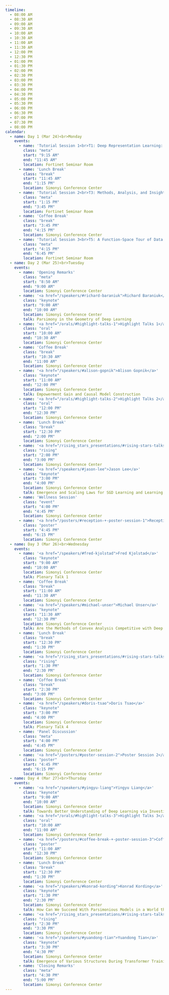 ```yaml
---
timeline:
  - 08:00 AM
  - 08:30 AM
  - 09:00 AM
  - 09:30 AM
  - 10:00 AM
  - 10:30 AM
  - 11:00 AM
  - 11:30 AM
  - 12:00 PM
  - 12:30 PM
  - 01:00 PM
  - 01:30 PM
  - 02:00 PM
  - 02:30 PM
  - 03:00 PM
  - 03:30 PM
  - 04:00 PM
  - 04:30 PM
  - 05:00 PM
  - 05:30 PM
  - 06:00 PM
  - 06:30 PM
  - 07:00 PM
  - 07:30 PM
  - 08:00 PM
calendar:
  - name: Day 1 (Mar 24)<br>Monday
    events:
      - name: 'Tutorial Session 1<br>T1: Deep Representation Learning: from Knowledge to Intelligence<br>T2: Foundations on Interpretable AI'
        class: "meta"
        start: "9:15 AM"
        end: "11:45 AM"
        location: Fortinet Seminar Room
      - name: 'Lunch Break'
        class: "break"
        start: "11:45 AM"
        end: "1:15 PM"
        location: Simonyi Conference Center
      - name: 'Tutorial Session 2<br>T3: Methods, Analysis, and Insights from Multimodal LLM Pre-training and Post-training<br>T4: Harnessing Low Dimensionality in Diffusion Models: From Theory to Practice'
        class: "meta"
        start: "1:15 PM"
        end: "3:45 PM"
        location: Fortinet Seminar Room
      - name: 'Coffee Break'
        class: "break"
        start: "3:45 PM"
        end: "4:15 PM"
        location: Simonyi Conference Center
      - name: 'Tutorial Session 3<br>T5: A Function-Space Tour of Data Science<br>T6: Sparsity and Mixture-of-Experts in the Era of LLMs: A New Odyssey'
        class: "meta"
        start: "4:15 PM"
        end: "6:45 PM"
        location: Fortinet Seminar Room
  - name: Day 2 (Mar 25)<br>Tuesday
    events:
      - name: 'Opening Remarks'
        class: "meta"
        start: "8:50 AM"
        end: "9:00 AM"
        location: Simonyi Conference Center
      - name: '<a href="/speakers/#richard-baraniuk">Richard Baraniuk</a>'
        class: "keynote"
        start: "9:00 AM"
        end: "10:00 AM"
        location: Simonyi Conference Center
        talk: Parsimony in the Geometry of Deep Learning
      - name: '<a href="/orals/#highlight-talks-1">Highlight Talks 1</a>'
        class: "oral"
        start: "10:00 AM"
        end: "10:30 AM"
        location: Simonyi Conference Center
      - name: 'Coffee Break'
        class: "break"
        start: "10:30 AM"
        end: "11:00 AM"
        location: Simonyi Conference Center
      - name: '<a href="/speakers/#alison-gopnik">Alison Gopnik</a>'
        class: "keynote"
        start: "11:00 AM"
        end: "12:00 PM"
        location: Simonyi Conference Center
        talk: Empowerment Gain and Causal Model Construction
      - name: '<a href="/orals/#highlight-talks-2">Highlight Talks 2</a>'
        class: "oral"
        start: "12:00 PM"
        end: "12:30 PM"
        location: Simonyi Conference Center
      - name: 'Lunch Break'
        class: "break"
        start: "12:30 PM"
        end: "2:00 PM"
        location: Simonyi Conference Center
      - name: '<a href="/rising_stars_presentations/#rising-stars-talks-1">Rising Stars Talks 1</a>'
        class: "rising"
        start: "2:00 PM"
        end: "3:00 PM"
        location: Simonyi Conference Center
      - name: '<a href="/speakers/#jason-lee">Jason Lee</a>'
        class: "keynote"
        start: "3:00 PM"
        end: "4:00 PM"
        location: Simonyi Conference Center
        talk: Emergence and Scaling Laws for SGD Learning and Learning Compositional Functions with Transformers
      - name: 'Wellness Session'
        class: "event"
        start: "4:00 PM"
        end: "4:45 PM"
        location: Simonyi Conference Center
      - name: '<a href="/posters/#reception-+-poster-session-1">Reception + Poster Session 1</a>'
        class: "poster"
        start: "4:45 PM"
        end: "6:15 PM"
        location: Simonyi Conference Center
  - name: Day 3 (Mar 26)<br>Wednesday
    events:
      - name: '<a href="/speakers/#fred-kjolstad">Fred Kjolstad</a>'
        class: "keynote"
        start: "9:00 AM"
        end: "10:00 AM"
        location: Simonyi Conference Center
        talk: Plenary Talk 1
      - name: 'Coffee Break'
        class: "break"
        start: "11:00 AM"
        end: "11:30 AM"
        location: Simonyi Conference Center
      - name: '<a href="/speakers/#michael-unser">Michael Unser</a>'
        class: "keynote"
        start: "11:30 AM"
        end: "12:30 PM"
        location: Simonyi Conference Center
        talk: Are the Methods of Convex Analysis Competitive with Deep Neural Networks?
      - name: 'Lunch Break'
        class: "break"
        start: "12:30 PM"
        end: "1:30 PM"
        location: Simonyi Conference Center
      - name: '<a href="/rising_stars_presentations/#rising-stars-talks-2">Rising Stars Talks 2</a>'
        class: "rising"
        start: "1:30 PM"
        end: "2:30 PM"
        location: Simonyi Conference Center
      - name: 'Coffee Break'
        class: "break"
        start: "2:30 PM"
        end: "3:00 PM"
        location: Simonyi Conference Center
      - name: '<a href="/speakers/#doris-tsao">Doris Tsao</a>'
        class: "keynote"
        start: "3:00 PM"
        end: "4:00 PM"
        location: Simonyi Conference Center
        talk: Plenary Talk 4
      - name: 'Panel Discussion'
        class: "meta"
        start: "4:00 PM"
        end: "4:45 PM"
        location: Simonyi Conference Center
      - name: '<a href="/posters/#poster-session-2">Poster Session 2</a>'
        class: "poster"
        start: "4:45 PM"
        end: "6:15 PM"
        location: Simonyi Conference Center
  - name: Day 4 (Mar 27)<br>Thursday
    events:
      - name: '<a href="/speakers/#yingyu-liang">Yingyu Liang</a>'
        class: "keynote"
        start: "9:00 AM"
        end: "10:00 AM"
        location: Simonyi Conference Center
        talk: Towards Better Understanding of Deep Learning via Investigations of the Learning Dynamics
      - name: '<a href="/orals/#highlight-talks-3">Highlight Talks 3</a>'
        class: "oral"
        start: "10:00 AM"
        end: "11:00 AM"
        location: Simonyi Conference Center
      - name: '<a href="/posters/#coffee-break-+-poster-session-3">Coffee Break + Poster Session 3</a>'
        class: "poster"
        start: "11:00 AM"
        end: "12:30 PM"
        location: Simonyi Conference Center
      - name: 'Lunch Break'
        class: "break"
        start: "12:30 PM"
        end: "1:30 PM"
        location: Simonyi Conference Center
      - name: '<a href="/speakers/#konrad-kording">Konrad Kording</a>'
        class: "keynote"
        start: "1:30 PM"
        end: "2:30 PM"
        location: Simonyi Conference Center
        talk: How Can We Succeed With Parsimonious Models in a World that is Not So Parsimonious
      - name: '<a href="/rising_stars_presentations/#rising-stars-talks-3">Rising Stars Talks 3</a>'
        class: "rising"
        start: "2:30 PM"
        end: "3:30 PM"
        location: Simonyi Conference Center
      - name: '<a href="/speakers/#yuandong-tian">Yuandong Tian</a>'
        class: "keynote"
        start: "3:30 PM"
        end: "4:30 PM"
        location: Simonyi Conference Center
        talk: Emergence of Various Structures During Transformer Training via the Lens of Training Dynamics
      - name: 'Closing Remarks'
        class: "meta"
        start: "4:30 PM"
        end: "5:00 PM"
        location: Simonyi Conference Center
---
```

